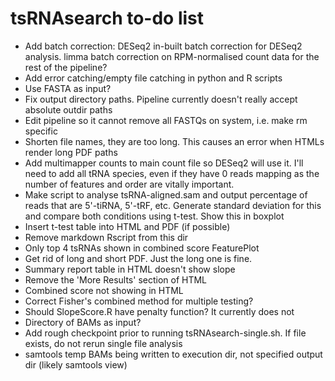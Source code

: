 # tsRNAsearch to-do list

* Add batch correction: DESeq2 in-built batch correction for DESeq2 analysis. limma batch correction on RPM-normalised count data for the rest of the pipeline?
* Add error catching/empty file catching in python and R scripts
* Use FASTA as input?
* Fix output directory paths. Pipeline currently doesn't really accept absolute outdir paths
* Edit pipeline so it cannot remove all FASTQs on system, i.e. make rm specific
* Shorten file names, they are too long. This causes an error when HTMLs render long PDF paths
* Add multimapper counts to main count file so DESeq2 will use it. I'll need to add all tRNA species, even if they have 0 reads mapping as the number of features and order are vitally important. 
* Make script to analyse tsRNA-aligned.sam and output percentage of reads that are 5'-tiRNA, 5'-tRF, etc. Generate standard deviation for this and compare both conditions using t-test. Show this in boxplot 
* Insert t-test table into HTML and PDF (if possible)
* Remove markdown Rscript from this dir
* Only top 4 tsRNAs shown in combined score FeaturePlot
* Get rid of long and short PDF. Just the long one is fine.
* Summary report table in HTML doesn't show slope
* Remove the 'More Results' section of HTML
* Combined score not showing in HTML
* Correct Fisher's combined method for multiple testing?
* Should SlopeScore.R have penalty function? It currently does not
* Directory of BAMs as input?
* Add rough checkpoint prior to running tsRNAsearch-single.sh. If file exists, do not rerun single file analysis
* samtools temp BAMs being written to execution dir, not specified output dir (likely samtools view)

